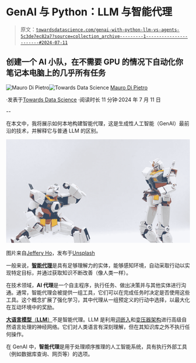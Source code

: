 # GenAI 与 Python：LLM 与智能代理

> 原文：[`towardsdatascience.com/genai-with-python-llm-vs-agents-5c3de7ec82a7?source=collection_archive---------1-----------------------#2024-07-11`](https://towardsdatascience.com/genai-with-python-llm-vs-agents-5c3de7ec82a7?source=collection_archive---------1-----------------------#2024-07-11)

## 创建一个 AI 小队，在不需要 GPU 的情况下自动化你笔记本电脑上的几乎所有任务

[](https://maurodp.medium.com/?source=post_page---byline--5c3de7ec82a7--------------------------------)![Mauro Di Pietro](https://maurodp.medium.com/?source=post_page---byline--5c3de7ec82a7--------------------------------)[](https://towardsdatascience.com/?source=post_page---byline--5c3de7ec82a7--------------------------------)![Towards Data Science](https://towardsdatascience.com/?source=post_page---byline--5c3de7ec82a7--------------------------------) [Mauro Di Pietro](https://maurodp.medium.com/?source=post_page---byline--5c3de7ec82a7--------------------------------)

·发表于[Towards Data Science](https://towardsdatascience.com/?source=post_page---byline--5c3de7ec82a7--------------------------------) ·阅读时长 11 分钟·2024 年 7 月 11 日

--

在本文中，我将展示如何本地构建智能代理，这是生成性人工智能（GenAI）最前沿的技术，并解释它与普通 LLM 的区别。

![](img/87e1d6b260450a133ade50ad0a529396.png)

图片来自[Jeffery Ho](https://unsplash.com/@jefferyho?utm_source=medium&utm_medium=referral)，发布于[Unsplash](https://unsplash.com/?utm_source=medium&utm_medium=referral)

一般来说，[**智能代理**](https://en.wikipedia.org/wiki/Intelligent_agent)是具有足够理解力的实体，能够感知环境，自动采取行动以实现特定目标，并通过获取知识不断改善（像人类一样）。

在技术领域，**AI 代理**是一个自主程序，执行任务、做出决策并与其他实体进行沟通。通常，智能代理会被提供一组工具，它们可以在完成任务时决定是否使用这些工具。这个概念扩展了强化学习，其中代理从一组预定义的行动中选择，以最大化在互动环境中的奖励。

[**大语言模型**（**LLM**）](https://en.wikipedia.org/wiki/Large_language_model)不是智能代理。LLM 是利用[词嵌入](https://en.wikipedia.org/wiki/Word_embedding)和[变压器架构](https://en.wikipedia.org/wiki/Transformer_(deep_learning_architecture))进行高级自然语言处理的神经网络。它们对人类语言有深刻理解，但在其知识库之外不执行任何操作。

在 GenAI 中，**智能代理**是用于处理顺序推理的人工智能系统，具有执行外部工具（例如数据库查询、网页等）的选项。
